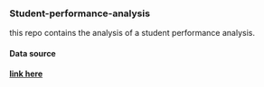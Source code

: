 ### Student-performance-analysis
this repo contains the analysis of a student performance analysis.

#### Data source
**[link here](https://archive.ics.uci.edu/dataset/320/student+performance)**
